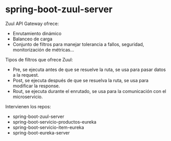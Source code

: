# spring-boot-zuul-server

Zuul API Gateway ofrece:
- Enrutamiento dinámico
- Balanceo de carga
- Conjunto de filtros para manejar tolerancia a fallos, seguridad, monitorización de métricas...

Tipos de filtros que ofrece Zuul:
- Pre, se ejecuta antes de que se resuelve la ruta, se usa para pasar datos a la request.
- Post, se ejecuta después de que se resuelva la ruta, se usa para modificar la response.
- Rout, se ejecuta durante el enrutado, se usa para la comunicación con el microservicio.

Intervienen los repos:
- spring-boot-zuul-server
- spring-boot-servicio-productos-eureka
- spring-boot-servicio-item-eureka
- spring-boot-eureka-server
